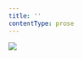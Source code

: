 ```yaml
---
title: ''
contentType: prose
---
```


<section>

![](../Images/obalka_ratajsky_les2.jpg)

</section>
